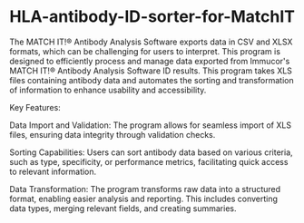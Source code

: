 # HLA-antibody-ID-sorter-for-MatchIT
The MATCH IT!® Antibody Analysis Software exports data in CSV and XLSX formats, which can be challenging for users to interpret. This program is designed to efficiently process and manage data exported from Immucor's MATCH IT!® Antibody Analysis Software ID results. This program takes XLS files containing antibody data and automates the sorting and transformation of information to enhance usability and accessibility.

Key Features:

Data Import and Validation: The program allows for seamless import of XLS files, ensuring data integrity through validation checks.

Sorting Capabilities: Users can sort antibody data based on various criteria, such as type, specificity, or performance metrics, facilitating quick access to relevant information.

Data Transformation: The program transforms raw data into a structured format, enabling easier analysis and reporting. This includes converting data types, merging relevant fields, and creating summaries.
